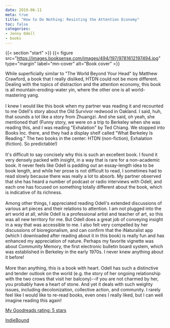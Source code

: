 ```yaml
---
date: 2019-06-11
meta: true
title: "How to Do Nothing: Resisting the Attention Economy"
toc: false
categories:
- Jenny Odell
- books
---
```


{{< section "start" >}}
{{< figure src="https://images.booksense.com/images/494/197/9781612197494.jpg" type="margin" label="mn-cover" alt="Book cover" >}}

While superficially similar to "The World Beyond Your Head" by Matthew Crawford, a book that I really disliked, HTDN could not be more different. Dealing with the topics of distraction and the attention economy, this book is all mountain-eroding-water yin, where the other one is all world-mastering yang.<br /><br />I knew I would like this book when my partner was reading it and recounted to me Odell's story about the Old Survivor redwood in Oakland. I said, huh, that sounds a lot like a story from Zhuangzi. And she said, oh yeah, she mentioned that! (Funny story, we were on a trip to Berkeley when she was reading this, and I was reading "Exhalation" by Ted Chiang. We stopped into Books Inc. there, and they had a display shelf called "What Berkeley Is Reading." The two books in the center: HTDN (non-fiction), Exhalation (fiction). So predictable!)<br /><br />It's difficult to say concisely why this is such an excellent book. I found it very densely packed with insight, in a way that is rare for a non-academic book. It never feels like Odell is padding out an essay-length idea to be book length, and while her prose is not difficult to read, I sometimes had to read slowly because there was really a lot to absorb. My partner observed that she has heard a number of podcast or radio interviews with Odell, and each one has focused on something totally different about the book, which is indicative of its richness.<br /><br />Among other things, I appreciated reading Odell's extended discussions of various art pieces and their relations to attention. I am not plugged into the art world at all, while Odell is a professional artist and teacher of art, so this was all new territory for me. But Odell does a great job of conveying insight in a way that was accessible to me. I also felt very compelled by her discussions of bioregionalism, and can confirm that the iNaturalist app (which I downloaded after reading about it in this book) is really fun and has enhanced my appreciation of nature. Perhaps my favorite vignette was about Community Memory, the first electronic bulletin board system, which was established in Berkeley in the early 1970s. I never knew anything about it before!<br /><br />More than anything, this is a book with heart. Odell has such a distinctive and tender outlook on the world (e.g. the story of her ongoing relationship with the two crows that visit her balcony)--if you are not charmed by her, you probably have a heart of stone. And yet it deals with such weighty issues, including decolonization, collective action, and community. I rarely feel like I would like to re-read books, even ones I really liked, but I can well imagine reading this again!

[My Goodreads rating: 5 stars](https://www.goodreads.com/review/show/2832438973)  

[IndieBound](https://www.indiebound.org/book/9781612197494)
